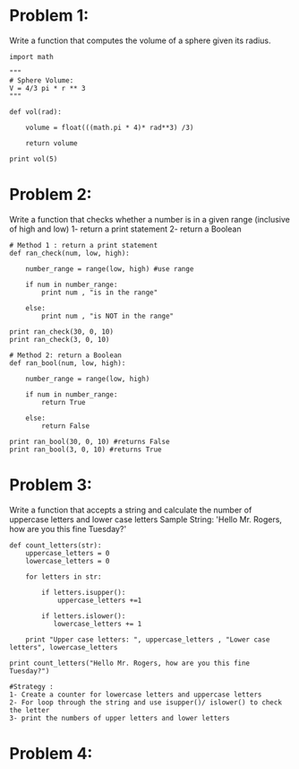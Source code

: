 # Problem 1:

Write a function that computes the volume of a sphere given its radius.

```
import math

"""
# Sphere Volume:
V = 4/3 pi * r ** 3
"""

def vol(rad):
    
    volume = float(((math.pi * 4)* rad**3) /3)
    
    return volume
    
print vol(5)
```

# Problem 2:

Write a function that checks whether a number is in a given range (inclusive of high and low)
1- return a print statement
2- return a Boolean

```
# Method 1 : return a print statement 
def ran_check(num, low, high):
    
    number_range = range(low, high) #use range
    
    if num in number_range:
        print num , "is in the range"
    
    else:
        print num , "is NOT in the range"
        
print ran_check(30, 0, 10) 
print ran_check(3, 0, 10) 
```

```
# Method 2: return a Boolean
def ran_bool(num, low, high):
    
    number_range = range(low, high)
    
    if num in number_range:
        return True
    
    else:
        return False
        
print ran_bool(30, 0, 10) #returns False
print ran_bool(3, 0, 10) #returns True
```


# Problem 3:

Write a function that accepts a string and calculate the number of uppercase letters and lower case letters
Sample String:
'Hello Mr. Rogers, how are you this fine Tuesday?'

```
def count_letters(str):
    uppercase_letters = 0
    lowercase_letters = 0
    
    for letters in str:
        
        if letters.isupper():
            uppercase_letters +=1
        
        if letters.islower():
           lowercase_letters += 1
        
    print "Upper case letters: ", uppercase_letters , "Lower case letters", lowercase_letters  

print count_letters("Hello Mr. Rogers, how are you this fine Tuesday?")

#Strategy :
1- Create a counter for lowercase letters and uppercase letters
2- For loop through the string and use isupper()/ islower() to check the letter
3- print the numbers of upper letters and lower letters
```

# Problem 4:
